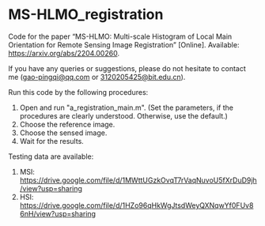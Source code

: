 # MS-HLMO_registration

Code for the paper “MS-HLMO: Multi-scale Histogram of Local Main Orientation for Remote Sensing Image Registration” [Online]. Available: https://arxiv.org/abs/2204.00260.

If you have any queries or suggestions, please do not hesitate to contact me (gao-pingqi@qq.com or 3120205425@bit.edu.cn).

Run this code by the following procedures:

1. Open and run "a_registration_main.m".
   (Set the parameters, if the procedures are clearly understood. Otherwise, use the default.)
2. Choose the reference image.
3. Choose the sensed image.
4. Wait for the results.


Testing data are available:

1. MSI: https://drive.google.com/file/d/1MWttUGzkOvqT7rVaqNuvoU5fXrDuD9jh/view?usp=sharing
2. HSI: https://drive.google.com/file/d/1HZo96qHkWgJtsdWeyQXNqwYf0FUv86nH/view?usp=sharing
